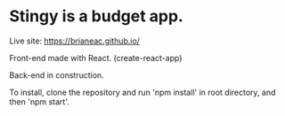 # Stingy is a budget app. 
Live site: https://brianeac.github.io/

Front-end made with React. (create-react-app)

Back-end in construction.

To install, clone the repository and run 'npm install' in root directory, and then 'npm start'.
